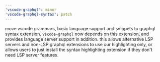 ```yaml
---
'vscode-graphql': minor
'vscode-graphql-syntax': patch
---
```


move vscode grammars, basic language support and snippets to graphql syntax extension. `vscode-graphql` now depends on this extension, and provides language server support in addition. this allows alternative LSP servers and non-LSP graphql extensions to use our highlighting only, or allows users to just install the syntax highlighting extension if they don't need LSP server features.
